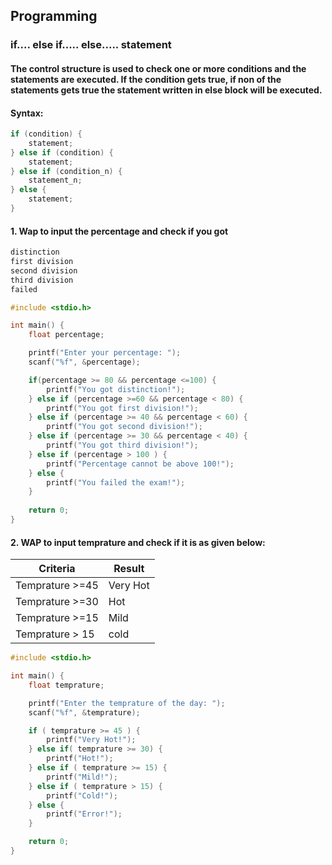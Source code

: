 ## Programming

### if.... else if..... else..... statement 

#### The control structure is used to check one or more conditions and the statements are executed. If the condition gets true, if non of the statements gets true the statement written in else block will be executed. 

#### Syntax: 

``` c
if (condition) {
    statement;
} else if (condition) {
    statement;
} else if (condition_n) {
    statement_n;
} else {
    statement;
}
```

#### 1. Wap to input the percentage and check if you got
``` md 
distinction
first division
second division
third division
failed
```

``` c
#include <stdio.h>

int main() {
    float percentage;

    printf("Enter your percentage: ");
    scanf("%f", &percentage);

    if(percentage >= 80 && percentage <=100) {
        printf("You got distinction!");
    } else if (percentage >=60 && percentage < 80) {
        printf("You got first division!");
    } else if (percentage >= 40 && percentage < 60) {
        printf("You got second division!");
    } else if (percentage >= 30 && percentage < 40) {
        printf("You got third division!");
    } else if (percentage > 100 ) {
        printf("Percentage cannot be above 100!");
    } else {
        printf("You failed the exam!");
    }
    
    return 0;
}
```

#### 2. WAP to input temprature and check if it is as given below:

| Criteria | Result |
| ---------| --------|
| Temprature >=45| Very Hot|
|Temprature >=30 | Hot |
| Temprature >=15 | Mild |
|Temprature > 15 | cold|

```c
#include <stdio.h>

int main() {
    float temprature;

    printf("Enter the temprature of the day: ");
    scanf("%f", &temprature);

    if ( temprature >= 45 ) {
        printf("Very Hot!");
    } else if( temprature >= 30) {
        printf("Hot!");
    } else if ( temprature >= 15) {
        printf("Mild!");
    } else if ( temprature > 15) {
        printf("Cold!");
    } else {
        printf("Error!");
    }

    return 0;
}
```